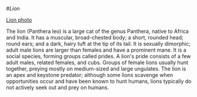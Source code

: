 #*Lion*

[Lion photo](https://en.wikipedia.org/wiki/Lion#/media/File:Lion_waiting_in_Namibia.jpg)

The lion (Panthera leo) is a large cat of the genus Panthera, native to Africa and India. It has a muscular, broad-chested body; a short, rounded head; round ears; and a dark, hairy tuft at the tip of its tail. It is sexually dimorphic; adult male lions are larger than females and have a prominent mane. It is a social species, forming groups called prides. A lion's pride consists of a few adult males, related females, and cubs. Groups of female lions usually hunt together, preying mostly on medium-sized and large ungulates. The lion is an apex and keystone predator; although some lions scavenge when opportunities occur and have been known to hunt humans, lions typically do not actively seek out and prey on humans.